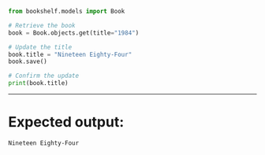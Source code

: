```python
from bookshelf.models import Book

# Retrieve the book
book = Book.objects.get(title="1984")

# Update the title
book.title = "Nineteen Eighty-Four"
book.save()

# Confirm the update
print(book.title)
```
---
# Expected output:

```
Nineteen Eighty-Four

```

